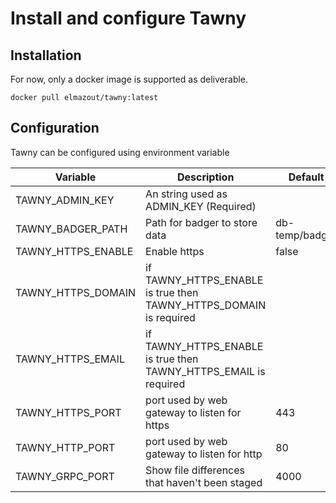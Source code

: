 # Install and configure Tawny


## Installation

For now, only a docker image is supported as deliverable.

```
docker pull elmazout/tawny:latest
```



## Configuration

Tawny can be configured using environment variable

| Variable | Description | Default
| --- | --- | --- |
| TAWNY_ADMIN_KEY | An string used as ADMIN_KEY (Required) |
| TAWNY_BADGER_PATH | Path for badger to store data | db-temp/badger 
| TAWNY_HTTPS_ENABLE | Enable https | false
| TAWNY_HTTPS_DOMAIN | if TAWNY_HTTPS_ENABLE is true then TAWNY_HTTPS_DOMAIN is required  | 
| TAWNY_HTTPS_EMAIL | if TAWNY_HTTPS_ENABLE is true then TAWNY_HTTPS_EMAIL is required |
| TAWNY_HTTPS_PORT | port used by web gateway to listen for https | 443
| TAWNY_HTTP_PORT | port used by web gateway to listen for http | 80
| TAWNY_GRPC_PORT| Show file differences that haven't been staged | 4000